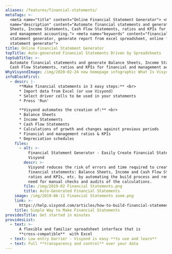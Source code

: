 ```yaml
---
aliases: /features/financial-statements/
metaTags: >-
  <meta name="title" content="Online Financial Statement Generator"> <meta
  name="description" content="Automate financial statements and generate Balance
  Sheets, Income Statements, Cash Flow Statements, ratios and KPIs for financial
  and management accounting."> <meta name="keywords" content="financial
  statement generator, generate report from excel spreadsheet, online financial
  statement generator">
title: Online Financial Statement Generator
topTitle: Auto-generated Financial Statements Driven by Spreadsheets
topSubTitle: >-
  Automate financial statements and generate Balance Sheets, Income Statements,
  Cash Flow Statements, ratios and KPIs for financial and management accounting.
WhyVisyondImage: /img/2020-02-24 new homepage infographic What Is Visyond.png
infoBlockFirst:
  - descr: |-
      **Make financial statements in 3 easy steps:** <br>
      * Import data from Excel (or use Visyond)
      * Select driver cells to be used in your statements
      * Press 'Run'

      **Visyond automates the creation of:** <br>
      * Balance Sheets
      * Income Statements
      * Cash Flow Statements
      * Calculations of growth and changes against previous periods
      * Financial and management ratios & KPIs
      * Depreciation schedules
    files:
      - alt: >-
          Financial Statement Generator - Easily Create Financial Statements in
          Visyond
        descr: >-
          Visyond reduces the risk of errors and time required to create
          financial statements: Balance Sheets, Income and Cash Flow Statements,
          ratios and KPIs, etc. by automating the build process and removing the
          need for manual checks and audits of the calculations.
        file: /img/2019-02 Financial Statements.png
        title: Auto-Generated Financial Statements
    image: /img/2019-06-11 Financial Statements zoom.png
    link: >-
      https://help.visyond.com/articles/how-to-build-financial-statements-in-visyond/
    title: Simple Way to Make Financial Statements
providesTitle: Get started in minutes
providesList:
  - text: >-
      A flexible and familiar spreadsheet interface that is
      **cross-compatible**  with Excel
  - text: Low entry barrier - Visyond is easy **to use and learn**
  - text: Full **transparency and control** over your data
---
```


